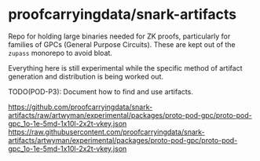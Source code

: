 # proofcarryingdata/snark-artifacts

Repo for holding large binaries needed for ZK proofs, particularly for families
of GPCs (General Purpose Circuits).  These are kept out of the `zupass` monorepo
to avoid bloat.

Everything here is still experimental while the specific method of artifact
generation and distribution is being worked out.

TODO(POD-P3): Document how to find and use artifacts.

https://github.com/proofcarryingdata/snark-artifacts/raw/artwyman/experimental/packages/proto-pod-gpc/proto-pod-gpc_1o-1e-5md-1x10l-2x2t-vkey.json
https://raw.githubusercontent.com/proofcarryingdata/snark-artifacts/artwyman/experimental/packages/proto-pod-gpc/proto-pod-gpc_1o-1e-5md-1x10l-2x2t-vkey.json